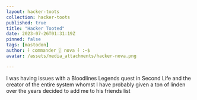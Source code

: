 ```yaml
---
layout: hacker-toots
collection: hacker-toots
published: true
title: "Hacker Tooted"
date: 2023-07-26T01:31:19Z
pinned: false
tags: [mastodon]
author: ⸸ commander ░ nova ⸸ :~$
avatar: /assets/media_attachments/hacker-nova.png

---
```


<p>I was having issues with a Bloodlines Legends quest in Second Life and the creator of the entire system whomst I have probably given a ton of linden over the years decided to add me to his friends list</p>


